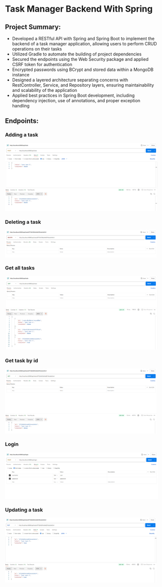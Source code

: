 # Task Manager Backend With Spring
## Project Summary:
- Developed a RESTful API with Spring and Spring Boot to implement the backend of a task manager application, allowing users to perform CRUD operations on their tasks
- Utilized Gradle to automate the building of project dependencies
- Secured the endpoints using the Web Security package and applied CSRF token for authentication
- Encrypted passwords using BCrypt and stored data within a MongoDB instance
- Designed a layered architecture separating concerns with RestController, Service, and Repository layers, ensuring maintainability and scalability of the application
- Applied best practices in Spring Boot development, including dependency injection, use of annotations, and proper exception handling

## Endpoints:
### Adding a task
![Adding task](screenshots/api_add_task.PNG)

### Deleting a task
![Deleting task](screenshots/api_delete_task.PNG)

### Get all tasks
![Get all tasks](screenshots/api_get_all.PNG)

### Get task by id
![Get task by id](screenshots/api_get_task_by_id.PNG)

### Login
![Login](screenshots/api_login.PNG)

### Updating a task
![Updating task](screenshots/api_update_task.PNG)
